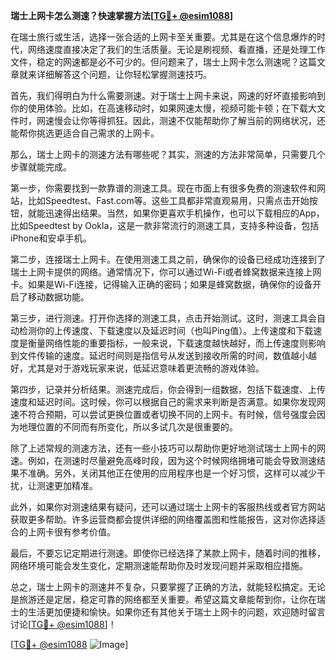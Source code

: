 **瑞士上网卡怎么测速？快速掌握方法[[TG💪+ @esim1088](https://t.me/s/esim1088)]**

在瑞士旅行或生活，选择一张合适的上网卡至关重要。尤其是在这个信息爆炸的时代，网络速度直接决定了我们的生活质量。无论是刷视频、看直播，还是处理工作文件，稳定的网速都是必不可少的。但问题来了，瑞士上网卡怎么测速呢？这篇文章就来详细解答这个问题，让你轻松掌握测速技巧。

首先，我们得明白为什么需要测速。对于瑞士上网卡来说，网速的好坏直接影响到你的使用体验。比如，在高速移动时，如果网速太慢，视频可能卡顿；在下载大文件时，网速慢会让你等得抓狂。因此，测速不仅能帮助你了解当前的网络状况，还能帮你挑选更适合自己需求的上网卡。

那么，瑞士上网卡的测速方法有哪些呢？其实，测速的方法非常简单，只需要几个步骤就能完成。

第一步，你需要找到一款靠谱的测速工具。现在市面上有很多免费的测速软件和网站，比如Speedtest、Fast.com等。这些工具都非常直观易用，只需点击开始按钮，就能迅速得出结果。当然，如果你更喜欢手机操作，也可以下载相应的App，比如Speedtest by Ookla，这是一款非常流行的测速工具，支持多种设备，包括iPhone和安卓手机。

第二步，连接瑞士上网卡。在使用测速工具之前，确保你的设备已经成功连接到了瑞士上网卡提供的网络。通常情况下，你可以通过Wi-Fi或者蜂窝数据来连接上网卡。如果是Wi-Fi连接，记得输入正确的密码；如果是蜂窝数据，确保你的设备开启了移动数据功能。

第三步，进行测速。打开你选择的测速工具，点击开始测试。这时，测速工具会自动检测你的上传速度、下载速度以及延迟时间（也叫Ping值）。上传速度和下载速度是衡量网络性能的重要指标，一般来说，下载速度越快越好，而上传速度则影响到文件传输的速度。延迟时间则是指信号从发送到接收所需的时间，数值越小越好，尤其是对于游戏玩家来说，低延迟意味着更流畅的游戏体验。

第四步，记录并分析结果。测速完成后，你会得到一组数据，包括下载速度、上传速度和延迟时间。这时候，你可以根据自己的需求来判断是否满意。如果你发现网速不符合预期，可以尝试更换位置或者切换不同的上网卡。有时候，信号强度会因为地理位置的不同而有所变化，所以多试几次是很重要的。

除了上述常规的测速方法，还有一些小技巧可以帮助你更好地测试瑞士上网卡的网速。例如，在测速时尽量避免高峰时段，因为这个时候网络拥堵可能会导致测速结果不准确。另外，关闭其他正在使用的应用程序也是一个好习惯，这样可以减少干扰，让测速更加精准。

此外，如果你对测速结果有疑问，还可以通过瑞士上网卡的客服热线或者官方网站获取更多帮助。许多运营商都会提供详细的网络覆盖图和性能报告，这对你选择适合的上网卡很有参考价值。

最后，不要忘记定期进行测速。即使你已经选择了某款上网卡，随着时间的推移，网络环境可能会发生变化，定期测速能帮助你及时发现问题并采取相应措施。

总之，瑞士上网卡的测速并不复杂，只要掌握了正确的方法，就能轻松搞定。无论是旅游还是定居，稳定可靠的网络都至关重要。希望这篇文章能帮到你，让你在瑞士的生活更加便捷和愉快。如果你还有其他关于瑞士上网卡的问题，欢迎随时留言讨论[[TG💪+ @esim1088](https://t.me/s/esim1088)]！

[[TG💪+ @esim1088](https://t.me/s/esim1088) ![Image](https://i.postimg.cc/4NQfJmqS/Snipaste-2025-05-13-00-14-12.png)]